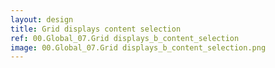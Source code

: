 ```yaml
---
layout: design
title: Grid displays content selection
ref: 00.Global_07.Grid displays_b_content_selection
image: 00.Global_07.Grid displays_b_content_selection.png
---
```

